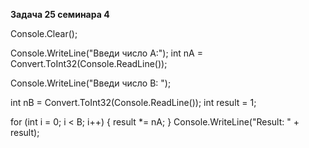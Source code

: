 **Задача 25 семинара 4**

Console.Clear();

Console.WriteLine("Введи число А:");
int nA = Convert.ToInt32(Console.ReadLine());

Console.WriteLine("Введи число В: ");

int nB = Convert.ToInt32(Console.ReadLine());
int result = 1;

for (int i = 0; i < B; i++)
{
    result *= nA;
}
Console.WriteLine("Result: " + result);


